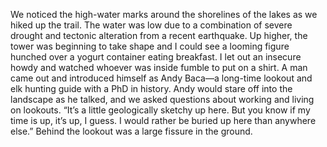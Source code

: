 

We noticed the high-water marks around the shorelines of the lakes as we hiked up the trail. The water was low due to a combination of severe drought and tectonic alteration from a recent earthquake. Up higher, the tower was beginning to take shape and I could see a looming figure hunched over a yogurt container eating breakfast. I let out an insecure howdy and watched whoever was inside fumble to put on a shirt. A man came out and introduced himself as Andy Baca—a long-time lookout and elk hunting guide with a PhD in history. Andy would stare off into the landscape as he talked, and we asked questions about working and living on lookouts. “It’s a little geologically sketchy up here. But you know if my time is up, it’s up, I guess. I would rather be buried up here than anywhere else.” Behind the lookout was a large fissure in the ground.
